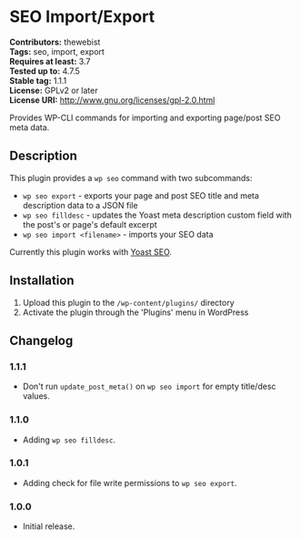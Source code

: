# SEO Import/Export #
**Contributors:** thewebist  
**Tags:** seo, import, export  
**Requires at least:** 3.7  
**Tested up to:** 4.7.5  
**Stable tag:** 1.1.1  
**License:** GPLv2 or later  
**License URI:** http://www.gnu.org/licenses/gpl-2.0.html  

Provides WP-CLI commands for importing and exporting page/post SEO meta data.

## Description ##

This plugin provides a `wp seo` command with two subcommands:

- `wp seo export` - exports your page and post SEO title and meta description data to a JSON file
- `wp seo filldesc` - updates the Yoast meta description custom field with the post's or page's default excerpt
- `wp seo import <filename>` - imports your SEO data

Currently this plugin works with [Yoast SEO](https://wordpress.org/plugins/wordpress-seo/).

## Installation ##

1. Upload this plugin to the `/wp-content/plugins/` directory
2. Activate the plugin through the 'Plugins' menu in WordPress

## Changelog ##

### 1.1.1 ###
* Don't run `update_post_meta()` on `wp seo import` for empty title/desc values.

### 1.1.0 ###
* Adding `wp seo filldesc`.

### 1.0.1 ###
* Adding check for file write permissions to `wp seo export`.

### 1.0.0 ###
* Initial release.